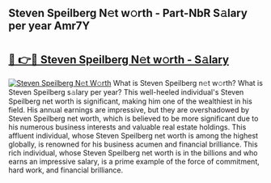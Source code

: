 ## Steven Speilberg N𝚎t w𝚘rth - Part-NbR S𝚊lary per year Amr7Y

# <h2><a href="http://gc1givt.nevu.top/?p=Steven+Speilberg">🔗 👉🔴 Steven Speilberg N𝚎t w𝚘rth - S𝚊lary</a></h2>

[![Steven Speilberg N𝚎t W𝚘rth](https://i.imgur.com/Oavwk0R.jpeg)](http://gc1givt.nevu.top/?p=Steven+Speilberg)
What is Steven Speilberg n𝚎t w𝚘rth? What is Steven Speilberg s𝚊lary per year?
This well-heeled individual's Steven Speilberg net worth is significant, making him one of the wealthiest in his field. His annual earnings are impressive, but they are overshadowed by Steven Speilberg net worth, which is believed to be more significant due to his numerous business interests and valuable real estate holdings. This affluent individual, whose Steven Speilberg net worth is among the highest globally, is renowned for his business acumen and financial brilliance. This rich individual, whose Steven Speilberg net worth is in the billions and who earns an impressive salary, is a prime example of the force of commitment, hard work, and financial brilliance.
